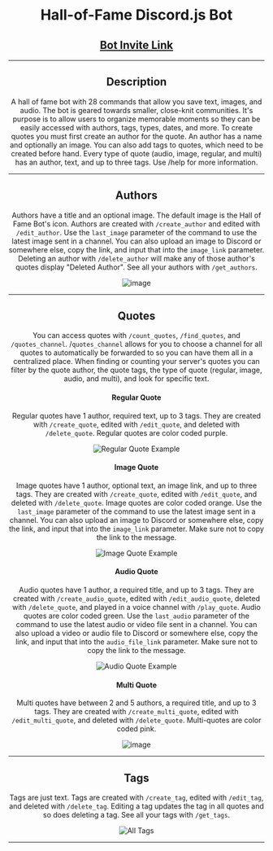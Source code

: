 <div align="center">
  
  # Hall-of-Fame Discord.js Bot

  ## [Bot Invite Link](https://discord.com/api/oauth2/authorize?client_id=973042179033415690&permissions=423054793728&scope=bot%20applications.commands)
  <hr class="rounded">
  
  ## Description
  A hall of fame bot with 28 commands that allow you save text, images, and audio. The bot is geared towards smaller, close-knit communities. It's purpose is to allow users to organize memorable moments so they can be easily accessed with authors, tags, types, dates, and more. To create quotes you must first create an author for the quote. An author has a name and optionally an image. You can also add tags to quotes, which need to be created before hand. Every type of quote (audio, image, regular, and multi) has an author, text, and up to three tags. Use /help for more information.
  <hr class="rounded">
  
  ## Authors
  Authors have a title and an optional image. The default image is the Hall of Fame Bot's icon. Authors are created with `/create_author` and edited with `/edit_author`. Use the `last_image` parameter of the command to use the latest image sent in a channel. You can also upload an image to Discord or somewhere else, copy the link, and input that into the `image_link` parameter. Deleting an author with `/delete_author` will make any of those author's quotes display "Deleted Author". See all your authors with `/get_authors`.
  
  ![image](https://user-images.githubusercontent.com/102398620/208613726-60eaee16-0410-4bc2-895d-a8a79b69fab0.png)
   <hr class="rounded">
  
  ## Quotes
  You can access quotes with `/count_quotes`, `/find_quotes`, and `/quotes_channel`. /`quotes_channel` allows for you to choose a channel for all quotes to automatically be forwarded to so you can have them all in a centralized place. When finding or counting your server's quotes you can filter by the quote author, the quote tags, the type of quote (regular, image, audio, and multi), and look for specific text.
  
  #### Regular Quote
  Regular quotes have 1 author, required text, up to 3 tags. They are created with `/create_quote`, edited with `/edit_quote`, and deleted with `/delete_quote`. Regular quotes are color coded purple.
  
  ![Regular Quote Example](https://user-images.githubusercontent.com/102398620/208363430-727dcf64-d4b9-4886-a430-d488e2bd1fbc.png)
  
  #### Image Quote
  Image quotes have 1 author, optional text, an image link, and up to three tags. They are created with `/create_quote`, edited with `/edit_quote`, and deleted with `/delete_quote`. Image quotes are color coded orange. Use the `last_image` parameter of the command to use the latest image sent in a channel. You can also upload an image to Discord or somewhere else, copy the link, and input that into the `image_link` parameter. Make sure not to copy the link to the message.
  
  ![Image Quote Example](https://user-images.githubusercontent.com/102398620/208363753-374c95c3-8397-4202-ba4f-8b31bea5644c.png)

  #### Audio Quote
  Audio quotes have 1 author, a required title, and up to 3 tags. They are created with `/create_audio_quote`, edited with `/edit_audio_quote`, deleted with `/delete_quote`, and played in a voice channel with `/play_quote`. Audio quotes are color coded green. Use the `last_audio` parameter of the command to use the latest audio or video file sent in a channel. You can also upload a video or audio file to Discord or somewhere else, copy the link, and input that into the `audio_file_link` parameter. Make sure not to copy the link to the message.
  
  ![Audio Quote Example](https://user-images.githubusercontent.com/102398620/208363444-0423f9de-40cd-4fc2-a8c7-ab3c076c57a3.png)
  
  #### Multi Quote
  Multi quotes have between 2 and 5 authors, a required title, and up to 3 tags. They are created with `/create_multi_quote`, edited with `/edit_multi_quote`, and deleted with `/delete_quote`. Multi-quotes are color coded pink.
  
  ![image](https://user-images.githubusercontent.com/102398620/208615647-233779c1-efac-498a-af08-f20782f35e0f.png)
  <hr class="rounded">
  
  ## Tags
  Tags are just text. Tags are created with `/create_tag`, edited with `/edit_tag`, and deleted with `/delete_tag`. Editing a tag updates the tag in all quotes and so does deleting a tag. See all your tags with `/get_tags`.
  
  ![All Tags](https://user-images.githubusercontent.com/102398620/208617527-385b0bbc-dc85-4403-ad51-e68f52ec41ed.png)

  <hr class="rounded">
</div>
